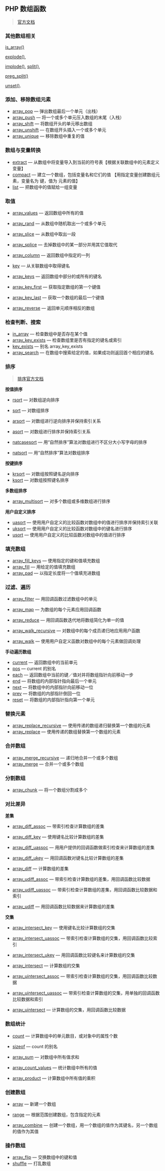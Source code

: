 ## PHP 数组函数

>   [官方文档](https://www.php.net/manual/zh/book.array.php)

### 其他数组相关

[is_array()](mk:@MSITStore:E:\桌面快捷\文档\php文档\PHP手册\php_manual_zh.chm::/res/function.is-array.html) 

[explode()](mk:@MSITStore:E:\桌面快捷\文档\php文档\PHP手册\php_manual_zh.chm::/res/function.explode.html),    

[implode()](mk:@MSITStore:E:\桌面快捷\文档\php文档\PHP手册\php_manual_zh.chm::/res/function.implode.html), [split()](mk:@MSITStore:E:\桌面快捷\文档\php文档\PHP手册\php_manual_zh.chm::/res/function.split.html),     

[preg_split()](mk:@MSITStore:E:\桌面快捷\文档\php文档\PHP手册\php_manual_zh.chm::/res/function.preg-split.html)

[unset()](mk:@MSITStore:E:\桌面快捷\文档\php文档\PHP手册\php_manual_zh.chm::/res/function.unset.html). 

### 添加、移除数组元素

-   [array_pop](mk:@MSITStore:E:\桌面快捷\文档\php文档\PHP手册\php_manual_zh.chm::/res/function.array-pop.html) — 弹出数组最后一个单元（出栈）
-   [array_push](mk:@MSITStore:E:\桌面快捷\文档\php文档\PHP手册\php_manual_zh.chm::/res/function.array-push.html) — 将一个或多个单元压入数组的末尾（入栈）
-   [array_shift](mk:@MSITStore:E:\桌面快捷\文档\php文档\PHP手册\php_manual_zh.chm::/res/function.array-shift.html) — 将数组开头的单元移出数组
-   [array_unshift](mk:@MSITStore:E:\桌面快捷\文档\php文档\PHP手册\php_manual_zh.chm::/res/function.array-unshift.html) — 在数组开头插入一个或多个单元
-   [array_unique](mk:@MSITStore:E:\桌面快捷\文档\php文档\PHP手册\php_manual_zh.chm::/res/function.array-unique.html) — 移除数组中重复的值



### 数组与变量转换

-   [extract](mk:@MSITStore:E:\桌面快捷\文档\php文档\PHP手册\php_manual_zh.chm::/res/function.extract.html) — 从数组中将变量导入到当前的符号表【根据关联数组中的元素定义变量】
-   [compact](mk:@MSITStore:E:\桌面快捷\文档\php文档\PHP手册\php_manual_zh.chm::/res/function.compact.html) — 建立一个数组，包括变量名和它们的值 【用指定变量创建数组元素，变量名为 键，值为 元素的值】
-   [list](mk:@MSITStore:E:\桌面快捷\文档\php文档\PHP手册\php_manual_zh.chm::/res/function.list.html) — 把数组中的值赋给一组变量



### 取值

-   [array_values](mk:@MSITStore:E:\桌面快捷\文档\php文档\PHP手册\php_manual_zh.chm::/res/function.array-values.html) — 返回数组中所有的值
-   [array_rand](mk:@MSITStore:E:\桌面快捷\文档\php文档\PHP手册\php_manual_zh.chm::/res/function.array-rand.html) — 从数组中随机取出一个或多个单元
-   [array_slice](mk:@MSITStore:E:\桌面快捷\文档\php文档\PHP手册\php_manual_zh.chm::/res/function.array-slice.html) — 从数组中取出一段
-   [array_splice](mk:@MSITStore:E:\桌面快捷\文档\php文档\PHP手册\php_manual_zh.chm::/res/function.array-splice.html) — 去掉数组中的某一部分并用其它值取代
-   [array_column](mk:@MSITStore:E:\桌面快捷\文档\php文档\PHP手册\php_manual_zh.chm::/res/function.array-column.html) — 返回数组中指定的一列



-   [key](mk:@MSITStore:E:\桌面快捷\文档\php文档\PHP手册\php_manual_zh.chm::/res/function.key.html) — 从关联数组中取得键名
-   [array_keys](mk:@MSITStore:E:\桌面快捷\文档\php文档\PHP手册\php_manual_zh.chm::/res/function.array-keys.html) — 返回数组中部分的或所有的键名

-   [array_key_first](mk:@MSITStore:E:\桌面快捷\文档\php文档\PHP手册\php_manual_zh.chm::/res/function.array-key-first.html) — 获取指定数组的第一个键值
-   [array_key_last](mk:@MSITStore:E:\桌面快捷\文档\php文档\PHP手册\php_manual_zh.chm::/res/function.array-key-last.html) — 获取一个数组的最后一个键值



-   [array_reverse](mk:@MSITStore:E:\桌面快捷\文档\php文档\PHP手册\php_manual_zh.chm::/res/function.array-reverse.html) — 返回单元顺序相反的数组



### 检查判断、搜索

-   [in_array](mk:@MSITStore:E:\桌面快捷\文档\php文档\PHP手册\php_manual_zh.chm::/res/function.in-array.html) — 检查数组中是否存在某个值
-   [array_key_exists](mk:@MSITStore:E:\桌面快捷\文档\php文档\PHP手册\php_manual_zh.chm::/res/function.array-key-exists.html) — 检查数组里是否有指定的键名或索引
-   [key_exists](mk:@MSITStore:E:\桌面快捷\文档\php文档\PHP手册\php_manual_zh.chm::/res/function.key-exists.html) — 别名 array_key_exists
-   [array_search](mk:@MSITStore:E:\桌面快捷\文档\php文档\PHP手册\php_manual_zh.chm::/res/function.array-search.html) — 在数组中搜索给定的值，如果成功则返回首个相应的键名



### 排序

>   [排序官方文档](https://www.php.net/manual/zh/array.sorting.php)

  **按值排序**

-   [rsort](mk:@MSITStore:E:\桌面快捷\文档\php文档\PHP手册\php_manual_zh.chm::/res/function.rsort.html) — 对数组逆向排序
-   [sort](mk:@MSITStore:E:\桌面快捷\文档\php文档\PHP手册\php_manual_zh.chm::/res/function.sort.html) — 对数组排序

-   [arsort](mk:@MSITStore:E:\桌面快捷\文档\php文档\PHP手册\php_manual_zh.chm::/res/function.arsort.html) — 对数组进行逆向排序并保持索引关系
-   [asort](mk:@MSITStore:E:\桌面快捷\文档\php文档\PHP手册\php_manual_zh.chm::/res/function.asort.html) — 对数组进行排序并保持索引关系
-   [natcasesort](mk:@MSITStore:E:\桌面快捷\文档\php文档\PHP手册\php_manual_zh.chm::/res/function.natcasesort.html) — 用“自然排序”算法对数组进行不区分大小写字母的排序
-   [natsort](mk:@MSITStore:E:\桌面快捷\文档\php文档\PHP手册\php_manual_zh.chm::/res/function.natsort.html) — 用“自然排序”算法对数组排序



  **按键排序**

-   [krsort](mk:@MSITStore:E:\桌面快捷\文档\php文档\PHP手册\php_manual_zh.chm::/res/function.krsort.html) — 对数组按照键名逆向排序
-   [ksort](mk:@MSITStore:E:\桌面快捷\文档\php文档\PHP手册\php_manual_zh.chm::/res/function.ksort.html) — 对数组按照键名排序



  **多数组排序**

-   [array_multisort](mk:@MSITStore:E:\桌面快捷\文档\php文档\PHP手册\php_manual_zh.chm::/res/function.array-multisort.html) — 对多个数组或多维数组进行排序



  **用户自定义排序**

-   [uasort](mk:@MSITStore:E:\桌面快捷\文档\php文档\PHP手册\php_manual_zh.chm::/res/function.uasort.html) — 使用用户自定义的比较函数对数组中的值进行排序并保持索引关联
-   [uksort](mk:@MSITStore:E:\桌面快捷\文档\php文档\PHP手册\php_manual_zh.chm::/res/function.uksort.html) — 使用用户自定义的比较函数对数组中的键名进行排序
-   [usort](mk:@MSITStore:E:\桌面快捷\文档\php文档\PHP手册\php_manual_zh.chm::/res/function.usort.html) — 使用用户自定义的比较函数对数组中的值进行排序



### 填充数组

-   [array_fill_keys](mk:@MSITStore:E:\桌面快捷\文档\php文档\PHP手册\php_manual_zh.chm::/res/function.array-fill-keys.html) — 使用指定的键和值填充数组
-   [array_fill](mk:@MSITStore:E:\桌面快捷\文档\php文档\PHP手册\php_manual_zh.chm::/res/function.array-fill.html) — 用给定的值填充数组
-   [array_pad](mk:@MSITStore:E:\桌面快捷\文档\php文档\PHP手册\php_manual_zh.chm::/res/function.array-pad.html) — 以指定长度将一个值填充进数组





### 过滤、遍历

-   [array_filter](mk:@MSITStore:E:\桌面快捷\文档\php文档\PHP手册\php_manual_zh.chm::/res/function.array-filter.html) — 用回调函数过滤数组中的单元

-   [array_map](mk:@MSITStore:E:\桌面快捷\文档\php文档\PHP手册\php_manual_zh.chm::/res/function.array-map.html) — 为数组的每个元素应用回调函数

-   [array_reduce](mk:@MSITStore:E:\桌面快捷\文档\php文档\PHP手册\php_manual_zh.chm::/res/function.array-reduce.html) — 用回调函数迭代地将数组简化为单一的值

-   [array_walk_recursive](mk:@MSITStore:E:\桌面快捷\文档\php文档\PHP手册\php_manual_zh.chm::/res/function.array-walk-recursive.html) — 对数组中的每个成员递归地应用用户函数

-   [array_walk](mk:@MSITStore:E:\桌面快捷\文档\php文档\PHP手册\php_manual_zh.chm::/res/function.array-walk.html) — 使用用户自定义函数对数组中的每个元素做回调处理

    

  **手动遍历数组**

-   [current](mk:@MSITStore:E:\桌面快捷\文档\php文档\PHP手册\php_manual_zh.chm::/res/function.current.html) — 返回数组中的当前单元
-   [pos](mk:@MSITStore:E:\桌面快捷\文档\php文档\PHP手册\php_manual_zh.chm::/res/function.pos.html) — current 的别名
-   [each](mk:@MSITStore:E:\桌面快捷\文档\php文档\PHP手册\php_manual_zh.chm::/res/function.each.html) — 返回数组中当前的键／值对并将数组指针向前移动一步
-   [end](mk:@MSITStore:E:\桌面快捷\文档\php文档\PHP手册\php_manual_zh.chm::/res/function.end.html) — 将数组的内部指针指向最后一个单元
-   [next](mk:@MSITStore:E:\桌面快捷\文档\php文档\PHP手册\php_manual_zh.chm::/res/function.next.html) — 将数组中的内部指针向前移动一位
-   [prev](mk:@MSITStore:E:\桌面快捷\文档\php文档\PHP手册\php_manual_zh.chm::/res/function.prev.html) — 将数组的内部指针倒回一位
-   [reset](mk:@MSITStore:E:\桌面快捷\文档\php文档\PHP手册\php_manual_zh.chm::/res/function.reset.html) — 将数组的内部指针指向第一个单元



### 替换元素

-   [array_replace_recursive](mk:@MSITStore:E:\桌面快捷\文档\php文档\PHP手册\php_manual_zh.chm::/res/function.array-replace-recursive.html) — 使用传递的数组递归替换第一个数组的元素
-   [array_replace](mk:@MSITStore:E:\桌面快捷\文档\php文档\PHP手册\php_manual_zh.chm::/res/function.array-replace.html) — 使用传递的数组替换第一个数组的元素



### 合并数组

-   [array_merge_recursive](mk:@MSITStore:E:\桌面快捷\文档\php文档\PHP手册\php_manual_zh.chm::/res/function.array-merge-recursive.html) — 递归地合并一个或多个数组
-   [array_merge](mk:@MSITStore:E:\桌面快捷\文档\php文档\PHP手册\php_manual_zh.chm::/res/function.array-merge.html) — 合并一个或多个数组



### 分割数组

-   [array_chunk](mk:@MSITStore:E:\桌面快捷\文档\php文档\PHP手册\php_manual_zh.chm::/res/function.array-chunk.html) — 将一个数组分割成多个



### 对比差异

  **差集**

-   [array_diff_assoc](mk:@MSITStore:E:\桌面快捷\文档\php文档\PHP手册\php_manual_zh.chm::/res/function.array-diff-assoc.html) — 带索引检查计算数组的差集
-   [array_diff_key](mk:@MSITStore:E:\桌面快捷\文档\php文档\PHP手册\php_manual_zh.chm::/res/function.array-diff-key.html) — 使用键名比较计算数组的差集
-   [array_diff_uassoc](mk:@MSITStore:E:\桌面快捷\文档\php文档\PHP手册\php_manual_zh.chm::/res/function.array-diff-uassoc.html) — 用用户提供的回调函数做索引检查来计算数组的差集
-   [array_diff_ukey](mk:@MSITStore:E:\桌面快捷\文档\php文档\PHP手册\php_manual_zh.chm::/res/function.array-diff-ukey.html) — 用回调函数对键名比较计算数组的差集
-   [array_diff](mk:@MSITStore:E:\桌面快捷\文档\php文档\PHP手册\php_manual_zh.chm::/res/function.array-diff.html) — 计算数组的差集



-   [array_udiff_assoc](mk:@MSITStore:E:\桌面快捷\文档\php文档\PHP手册\php_manual_zh.chm::/res/function.array-udiff-assoc.html) — 带索引检查计算数组的差集，用回调函数比较数据

-   [array_udiff_uassoc](mk:@MSITStore:E:\桌面快捷\文档\php文档\PHP手册\php_manual_zh.chm::/res/function.array-udiff-uassoc.html) — 带索引检查计算数组的差集，用回调函数比较数据和索引

-   [array_udiff](mk:@MSITStore:E:\桌面快捷\文档\php文档\PHP手册\php_manual_zh.chm::/res/function.array-udiff.html) — 用回调函数比较数据来计算数组的差集

    

  **交集**

-   [array_intersect_key](mk:@MSITStore:E:\桌面快捷\文档\php文档\PHP手册\php_manual_zh.chm::/res/function.array-intersect-key.html) — 使用键名比较计算数组的交集
-   [array_intersect_uassoc](mk:@MSITStore:E:\桌面快捷\文档\php文档\PHP手册\php_manual_zh.chm::/res/function.array-intersect-uassoc.html) — 带索引检查计算数组的交集，用回调函数比较索引
-   [array_intersect_ukey](mk:@MSITStore:E:\桌面快捷\文档\php文档\PHP手册\php_manual_zh.chm::/res/function.array-intersect-ukey.html) — 用回调函数比较键名来计算数组的交集
-   [array_intersect](mk:@MSITStore:E:\桌面快捷\文档\php文档\PHP手册\php_manual_zh.chm::/res/function.array-intersect.html) — 计算数组的交集

 

-   [array_uintersect_assoc](mk:@MSITStore:E:\桌面快捷\文档\php文档\PHP手册\php_manual_zh.chm::/res/function.array-uintersect-assoc.html) — 带索引检查计算数组的交集，用回调函数比较数据
-   [array_uintersect_uassoc](mk:@MSITStore:E:\桌面快捷\文档\php文档\PHP手册\php_manual_zh.chm::/res/function.array-uintersect-uassoc.html) — 带索引检查计算数组的交集，用单独的回调函数比较数据和索引
-   [array_uintersect](mk:@MSITStore:E:\桌面快捷\文档\php文档\PHP手册\php_manual_zh.chm::/res/function.array-uintersect.html) — 计算数组的交集，用回调函数比较数据





### 数组统计

-   [count](mk:@MSITStore:E:\桌面快捷\文档\php文档\PHP手册\php_manual_zh.chm::/res/function.count.html) — 计算数组中的单元数目，或对象中的属性个数
-   [sizeof](mk:@MSITStore:E:\桌面快捷\文档\php文档\PHP手册\php_manual_zh.chm::/res/function.sizeof.html) — count 的别名

-   [array_sum](mk:@MSITStore:E:\桌面快捷\文档\php文档\PHP手册\php_manual_zh.chm::/res/function.array-sum.html) — 对数组中所有值求和

-   [array_count_values](mk:@MSITStore:E:\桌面快捷\文档\php文档\PHP手册\php_manual_zh.chm::/res/function.array-count-values.html) — 统计数组中所有的值
-   [array_product](mk:@MSITStore:E:\桌面快捷\文档\php文档\PHP手册\php_manual_zh.chm::/res/function.array-product.html) — 计算数组中所有值的乘积



### 创建数组

-   [array](mk:@MSITStore:E:\桌面快捷\文档\php文档\PHP手册\php_manual_zh.chm::/res/function.array.html) — 新建一个数组
-   [range](mk:@MSITStore:E:\桌面快捷\文档\php文档\PHP手册\php_manual_zh.chm::/res/function.range.html) — 根据范围创建数组，包含指定的元素

-   [array_combine](mk:@MSITStore:E:\桌面快捷\文档\php文档\PHP手册\php_manual_zh.chm::/res/function.array-combine.html) — 创建一个数组，用一个数组的值作为其键名，另一个数组的值作为其值

    

### 操作数组

-   [array_flip](mk:@MSITStore:E:\桌面快捷\文档\php文档\PHP手册\php_manual_zh.chm::/res/function.array-flip.html) — 交换数组中的键和值
-   [shuffle](mk:@MSITStore:E:\桌面快捷\文档\php文档\PHP手册\php_manual_zh.chm::/res/function.shuffle.html) — 打乱数组

